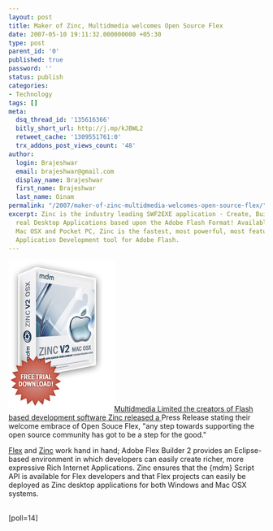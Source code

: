 ```yaml
---
layout: post
title: Maker of Zinc, Multidmedia welcomes Open Source Flex
date: 2007-05-10 19:11:32.000000000 +05:30
type: post
parent_id: '0'
published: true
password: ''
status: publish
categories:
- Technology
tags: []
meta:
  dsq_thread_id: '135616366'
  bitly_short_url: http://j.mp/kJBWL2
  retweet_cache: '1309551761:0'
  trx_addons_post_views_count: '48'
author:
  login: Brajeshwar
  email: brajeshwar@gmail.com
  display_name: Brajeshwar
  first_name: Brajeshwar
  last_name: Oinam
permalink: "/2007/maker-of-zinc-multidmedia-welcomes-open-source-flex/"
excerpt: Zinc is the industry leading SWF2EXE application - Create, Build and Deploy
  real Desktop Applications based upon the Adobe Flash Format! Available for Windows,
  Mac OSX and Pocket PC, Zinc is the fastest, most powerful, most feature-packed Rapid
  Application Development tool for Adobe Flash.
---
```

<p><img src="/static/2007/05/zinc-mac.jpg" alt="Zinc Mac" style="border: 0 none;" /><a href="http://www.multidmedia.com/">Multidmedia Limited the creators of Flash based development software Zinc released a </a>Press Release stating their welcome embrace of Open Souce Flex, "any step towards supporting the open source community has got to be a step for the good."</p>
<p><a href="http://www.adobe.com/go/flex/">Flex</a> and <a href="http://www.multidmedia.com/software/zinc/">Zinc</a> work hand in hand; Adobe Flex Builder 2 provides an Eclipse-based environment in which developers can easily create richer, more expressive Rich Internet Applications. Zinc ensures that the {mdm} Script API is available for Flex developers and that Flex projects can easily be deployed as Zinc desktop applications for both Windows and Mac OSX systems.</p>
<p><br />
[poll=14]</p>
